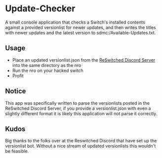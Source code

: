 # Update-Checker
A small console application that checks a Switch's installed contents against a provided versionlist for newer updates, and then writes the titles with newer updates and the latest version to sdmc:/Available-Updates.txt.

## Usage
- Place an updated versionlist.json from the [ReSwitched Discord Server](https://discord.gg/ZdqEhed) into the same directory as the nro
- Run the nro on your hacked switch
- Profit

## Notice
This app was specifically written to parse the versionlists posted in the ReSwitched Discord Server, if you provide a versionlist.json with even a slightly different format it is likely this application will not parse it correctly.

## Kudos
Big thanks to the folks over at the Reswitched Discord that have set up the versionlist bot.
Without a nice stream of updated versionlists this wouldn't be feasible.
